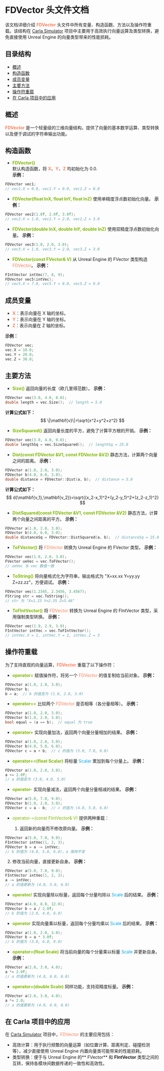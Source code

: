 
# FDVector 头文件文档

该文档详细介绍 **<font color="#f8805a">FDVector</font>** 头文件中所有变量、构造函数、方法以及操作符重载。该结构在 [Carla Simulator](https://github.com/carla-simulator/carla) 项目中主要用于高效执行向量运算及类型转换，避免直接使用 Unreal Engine 的向量类型带来的性能损耗。

## 目录结构

- [概述](#概述)
- [构造函数](#构造函数)
- [成员变量](#成员变量)
- [主要方法](#主要方法)
- [操作符重载](#操作符重载)
- [在 Carla 项目中的应用](#在-Carla-项目中的应用)

## 概述

**<font color="#f8805a">FDVector</font>** 是一个轻量级的三维向量结构，提供了向量的基本数学运算、类型转换以及便于调试的字符串输出功能。

## 构造函数

- **<font color="#7fb800">FDVector()</font>**  
  默认构造函数，将 **<font color="#f8805a">X</font>**、**<font color="#f8805a">Y</font>**、**<font color="#f8805a">Z</font>** 均初始化为 0.0.  
  **示例：**  
~~~cpp
FDVector vec1;
// vec1.X = 0.0, vec1.Y = 0.0, vec1.Z = 0.0
~~~
- **<font color="#7fb800">FDVector(float InX, float InY, float InZ)</font>**
使用单精度浮点数初始化向量。
**示例：**
~~~cpp
FDVector vec2(1.0f, 2.0f, 3.0f);
// vec2.X = 1.0, vec2.Y = 2.0, vec2.Z = 3.0
~~~
- **<font color="#7fb800">FDVector(double InX, double InY, double InZ)</font>**
使用双精度浮点数初始化向量。
**示例：**
~~~cpp
FDVector vec3(1.0, 2.0, 3.0);
// vec3.X = 1.0, vec3.Y = 2.0, vec3.Z = 3.0
~~~
- **<font color="#7fb800">FDVector(const FVector& V)</font>**
从 Unreal Engine 的 FVector 类型构造 <font color="#f8805a">FDVector</font>。
**示例：**
~~~cpp
FIntVector intVec(7, 8, 9);
FDVector vec5(intVec);
// vec5.X = 7.0, vec5.Y = 8.0, vec5.Z = 9.0
~~~


## 成员变量

- **<font color="#f8805a">X</font>**：表示向量在 X 轴的坐标。
- **<font color="#f8805a">Y</font>**：表示向量在 Y 轴的坐标。
- **<font color="#f8805a">Z</font>**：表示向量在 Z 轴的坐标。

**示例：**
~~~cpp
FDVector vec;
vec.X = 10.0;
vec.Y = 20.0;
vec.Z = 30.0;
~~~

## 主要方法

- **<font color="#7fb800">Size()</font>**
返回向量的长度（欧几里得范数）。
**示例：**
~~~cpp
FDVector vec(3.0, 4.0, 0.0);
double length = vec.Size();  // length = 5.0
~~~
**计算公式如下：**
$$
\|\mathbf{v}\|=\sqrt{x^2+y^2+z^2}
$$
- **<font color="#7fb800">SizeSquared()</font>**
返回向量长度的平方，避免了计算平方根的开销。
**示例：**
~~~cpp
FDVector vec(3.0, 4.0, 0.0);
double lengthSq = vec.SizeSquared();  // lengthSq = 25.0
~~~
- **<font color="#7fb800">Dist(const FDVector &V1, const FDVector &V2)</font>**
静态方法，计算两个向量之间的距离。
**示例：**
~~~cpp
FDVector a(1.0, 2.0, 3.0);
FDVector b(4.0, 6.0, 3.0);
double distance = FDVector::Dist(a, b);  // distance = 5.0
~~~
**计算公式如下：**
$$
d(\mathbf{v_1},\mathbf{v_2})=\sqrt{(x_2-x_1)^2+(y_2-y_1)^2+(z_2-z_1)^2}
$$
- **<font color="#7fb800">DistSquared(const FDVector &V1, const FDVector &V2)</font>**
静态方法，计算两个向量之间距离的平方。
**示例：**
~~~cpp
FDVector a(1.0, 2.0, 3.0);
FDVector b(4.0, 6.0, 3.0);
double distanceSq = FDVector::DistSquared(a, b);  // distanceSq = 25.0
~~~
- **<font color="#7fb800">ToFVector()</font>**
将 <font color="#f8805a">FDVector</font> 转换为 Unreal Engine 的 FVector 类型。
**示例：**
~~~cpp
FDVector vec(1.0, 2.0, 3.0);
FVector ueVec = vec.ToFVector();
// ueVec 与 vec 数值一致
~~~
- **<font color="#7fb800">ToString()</font>**
将向量格式化为字符串，输出格式为 "X=xx.xx Y=yy.yy Z=zz.zz"，方便调试。
**示例：**
~~~cpp
FDVector vec(1.2345, 2.3456, 3.4567);
FString str = vec.ToString();
// str 为 "X=1.23 Y=2.35 Z=3.46"
~~~
- **<font color="#7fb800">ToFIntVector()</font>**
将 <font color="#f8805a">FDVector</font> 转换为 Unreal Engine 的 FIntVector 类型，采用强制类型转换。
**示例：**
~~~cpp
FDVector vec(1.9, 2.9, 3.9);
FIntVector intVec = vec.ToFIntVector();
// intVec.X = 1, intVec.Y = 2, intVec.Z = 3
~~~

## 操作符重载

为了支持直观的向量运算，**<font color="#f8805a">FDVector</font>** 重载了以下操作符：
- **<font color="#7fb800">operator=</font>**
赋值操作符，将另一个 <font color="#f8805a">FDVector</font> 的值复制给当前对象。
**示例：**
~~~cpp
FDVector a(1.0, 2.0, 3.0);
FDVector b;
b = a;  // b 的值变为 (1.0, 2.0, 3.0)
~~~
- **<font color="#7fb800">operator==</font>**
比较两个 <font color="#f8805a">FDVector</font> 是否相等（各分量相等）。
**示例：**
~~~cpp
FDVector a(1.0, 2.0, 3.0);
FDVector b(1.0, 2.0, 3.0);
bool equal = (a == b);  // equal 为 true
~~~
- **<font color="#7fb800">operator+</font>**
实现向量加法，返回两个向量分量相加的结果。
**示例：**
~~~cpp
FDVector a(1.0, 2.0, 3.0);
FDVector b(4.0, 5.0, 6.0);
FDVector c = a + b;  // c 的值为 (5.0, 7.0, 9.0)
~~~
- **<font color="#7fb800">operator+=(float Scalar)</font>**
将标量 <font color="#00a6ed">Scalar</font> 累加到每个分量上。
**示例：**
~~~cpp
FDVector a(1.0, 2.0, 3.0);
a += 2.0f;
// a 的值变为 (3.0, 4.0, 5.0)
~~~
- **<font color="#7fb800">operator-</font>**
实现向量减法，返回两个向量分量相减的结果。
**示例：**
~~~cpp
FDVector a(5.0, 7.0, 9.0);
FDVector b(1.0, 2.0, 3.0);
FDVector c = a - b;  // c 的值为 (4.0, 5.0, 6.0)
~~~
- <font color="#7fb800">operator-=(const FIntVector& V)</font>
  提供两种重载：

  1. 返回新的向量而不修改原向量。
  **示例：**
~~~cpp
FDVector a(5.0, 7.0, 9.0);
FIntVector intVec(1, 2, 3);
FDVector b = a -= intVec;  
// b 的值为 (4.0, 5.0, 6.0)，a 保持不变
~~~
  2. 修改当前向量，直接更新自身。
**示例：**
~~~cpp
FDVector a(5.0, 7.0, 9.0);
FIntVector intVec(1, 2, 3);
a -= intVec;
// a 的值更新为 (4.0, 5.0, 6.0)
~~~
- **<font color="#7fb800">operator/</font>**
实现向量除以标量，返回每个分量均除以 <font color="#00a6ed">Scale</font> 后的结果。
**示例：**
~~~cpp
FDVector a(4.0, 8.0, 12.0);
FDVector b = a / 2.0f;  
// b 的值为 (2.0, 4.0, 6.0)
~~~
- **<font color="#7fb800">operator</font>**
实现向量乘以标量，返回每个分量均乘以 <font color="#00a6ed">Scale</font> 后的结果。
**示例：**
~~~cpp
FDVector a(1.0, 2.0, 3.0);
FDVector b = a * 3.0f;  
// b 的值为 (3.0, 6.0, 9.0)
~~~
- **<font color="#7fb800">operator=(float Scale)</font>**
将当前向量的每个分量乘以标量 <font color="#00a6ed">Scale</font> 并更新自身。
**示例：**
~~~cpp
FDVector a(2.0, 3.0, 4.0);
a *= 2.0f;
// a 的值更新为 (4.0, 6.0, 8.0)
~~~
- **<font color="#7fb800">operator=(double Scale)</font>**
同样功能，支持双精度标量。
**示例：**
~~~cpp
FDVector a(2.0, 3.0, 4.0);
a *= 2.0;
// a 的值更新为 (4.0, 6.0, 8.0)
~~~
## 在 Carla 项目中的应用
在  [Carla Simulator](https://github.com/carla-simulator/carla) 项目中，<font color="#f8805a">FDVector</font> 的主要应用包括：

- 高效计算：用于执行频繁的向量运算（如位置计算、距离判定、碰撞检测等），减少直接使用 Unreal Engine 内置向量类可能带来的性能损耗。
- 类型转换：便于与 Unreal Engine 的** FVector** 和 **FIntVector** 类型之间的互转，保持各模块间数据传递的一致性和高效性。

